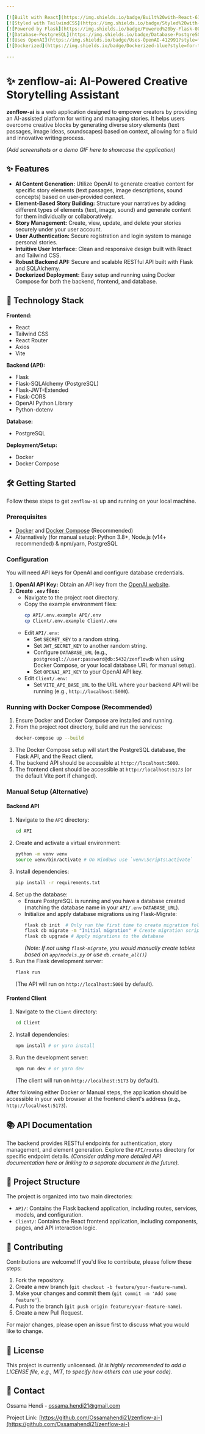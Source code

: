 ```yaml
---

[![Built with React](https://img.shields.io/badge/Built%20with-React-61DAFB?style=for-the-badge&logo=react&logoColor=white)](https://react.dev/)
[![Styled with TailwindCSS](https://img.shields.io/badge/Styled%20with-TailwindCSS-06B6D4?style=for-the-badge&logo=tailwindcss&logoColor=white)](https://tailwindcss.com/)
[![Powered by Flask](https://img.shields.io/badge/Powered%20by-Flask-000000?style=for-the-badge&logo=flask&logoColor=white)](https://flask.palletsprojects.com/)
[![Database-PostgreSQL](https://img.shields.io/badge/Database-PostgreSQL-4169E1?style=for-the-badge&logo=postgresql&logoColor=white)](https://www.postgresql.org/)
[![Uses OpenAI](https://img.shields.io/badge/Uses-OpenAI-412991?style=for-the-badge&logo=openai&logoColor=white)](https://openai.com/)
[![Dockerized](https://img.shields.io/badge/Dockerized-blue?style=for-the-badge&logo=docker&logoColor=white)](https://www.docker.com/)

---
```


# ✨ zenflow-ai: AI-Powered Creative Storytelling Assistant

**zenflow-ai** is a web application designed to empower creators by providing an AI-assisted platform for writing and managing stories. It helps users overcome creative blocks by generating diverse story elements (text passages, image ideas, soundscapes) based on context, allowing for a fluid and innovative writing process.

*(Add screenshots or a demo GIF here to showcase the application)*

## ✨ Features

*   **AI Content Generation:** Utilize OpenAI to generate creative content for specific story elements (text passages, image descriptions, sound concepts) based on user-provided context.
*   **Element-Based Story Building:** Structure your narratives by adding different types of elements (text, image, sound) and generate content for them individually or collaboratively.
*   **Story Management:** Create, view, update, and delete your stories securely under your user account.
*   **User Authentication:** Secure registration and login system to manage personal stories.
*   **Intuitive User Interface:** Clean and responsive design built with React and Tailwind CSS.
*   **Robust Backend API:** Secure and scalable RESTful API built with Flask and SQLAlchemy.
*   **Dockerized Deployment:** Easy setup and running using Docker Compose for both the backend, frontend, and database.

## 🚀 Technology Stack

**Frontend:**
*   React
*   Tailwind CSS
*   React Router
*   Axios
*   Vite

**Backend (API):**
*   Flask
*   Flask-SQLAlchemy (PostgreSQL)
*   Flask-JWT-Extended
*   Flask-CORS
*   OpenAI Python Library
*   Python-dotenv

**Database:**
*   PostgreSQL

**Deployment/Setup:**
*   Docker
*   Docker Compose

## 🛠️ Getting Started

Follow these steps to get `zenflow-ai` up and running on your local machine.

### Prerequisites

*   [Docker](https://www.docker.com/get-started/) and [Docker Compose](https://docs.docker.com/compose/install/) (Recommended)
*   Alternatively (for manual setup): Python 3.8+, Node.js (v14+ recommended) & npm/yarn, PostgreSQL

### Configuration

You will need API keys for OpenAI and configure database credentials.

1.  **OpenAI API Key:** Obtain an API key from the [OpenAI website](https://beta.openai.com/account/api-keys).
2.  **Create `.env` files:**
    *   Navigate to the project root directory.
    *   Copy the example environment files:
        ```bash
        cp API/.env.example API/.env
        cp Client/.env.example Client/.env
        ```
    *   Edit `API/.env`:
        *   Set `SECRET_KEY` to a random string.
        *   Set `JWT_SECRET_KEY` to another random string.
        *   Configure `DATABASE_URL` (e.g., `postgresql://user:password@db:5432/zenflowdb` when using Docker Compose, or your local database URL for manual setup).
        *   Set `OPENAI_API_KEY` to your OpenAI API key.
    *   Edit `Client/.env`:
        *   Set `VITE_API_BASE_URL` to the URL where your backend API will be running (e.g., `http://localhost:5000`).

### Running with Docker Compose (Recommended)

1.  Ensure Docker and Docker Compose are installed and running.
2.  From the project root directory, build and run the services:
    ```bash
    docker-compose up --build
    ```
3.  The Docker Compose setup will start the PostgreSQL database, the Flask API, and the React client.
4.  The backend API should be accessible at `http://localhost:5000`.
5.  The frontend client should be accessible at `http://localhost:5173` (or the default Vite port if changed).

### Manual Setup (Alternative)

#### Backend API

1.  Navigate to the `API` directory:
    ```bash
    cd API
    ```
2.  Create and activate a virtual environment:
    ```bash
    python -m venv venv
    source venv/bin/activate # On Windows use `venv\Scripts\activate`
    ```
3.  Install dependencies:
    ```bash
    pip install -r requirements.txt
    ```
4.  Set up the database:
    *   Ensure PostgreSQL is running and you have a database created (matching the database name in your `API/.env` `DATABASE_URL`).
    *   Initialize and apply database migrations using Flask-Migrate:
        ```bash
        flask db init  # Only run the first time to create migration folder
        flask db migrate -m "Initial migration" # Create migration script
        flask db upgrade # Apply migrations to the database
        ```
        *(Note: If not using `flask-migrate`, you would manually create tables based on `app/models.py` or use `db.create_all()`)*
5.  Run the Flask development server:
    ```bash
    flask run
    ```
    (The API will run on `http://localhost:5000` by default).

#### Frontend Client

1.  Navigate to the `Client` directory:
    ```bash
    cd Client
    ```
2.  Install dependencies:
    ```bash
    npm install # or yarn install
    ```
3.  Run the development server:
    ```bash
    npm run dev # or yarn dev
    ```
    (The client will run on `http://localhost:5173` by default).

After following either Docker or Manual steps, the application should be accessible in your web browser at the frontend client's address (e.g., `http://localhost:5173`).

## 📚 API Documentation

The backend provides RESTful endpoints for authentication, story management, and element generation. Explore the `API/routes` directory for specific endpoint details. *(Consider adding more detailed API documentation here or linking to a separate document in the future).*

## 📂 Project Structure

The project is organized into two main directories:

*   `API/`: Contains the Flask backend application, including routes, services, models, and configuration.
*   `Client/`: Contains the React frontend application, including components, pages, and API interaction logic.

## 👋 Contributing

Contributions are welcome! If you'd like to contribute, please follow these steps:

1.  Fork the repository.
2.  Create a new branch (`git checkout -b feature/your-feature-name`).
3.  Make your changes and commit them (`git commit -m 'Add some feature'`).
4.  Push to the branch (`git push origin feature/your-feature-name`).
5.  Create a new Pull Request.

For major changes, please open an issue first to discuss what you would like to change.

## 📄 License

This project is currently unlicensed. *(It is highly recommended to add a LICENSE file, e.g., MIT, to specify how others can use your code).*

## 📧 Contact

Ossama Hendi - [ossama.hendi21@gmail.com](mailto:ossama.hendi21@gmail.com)

Project Link: [https://github.com/Ossamahendi21/zenflow-ai-](https://github.com/Ossamahendi21/zenflow-ai-)
